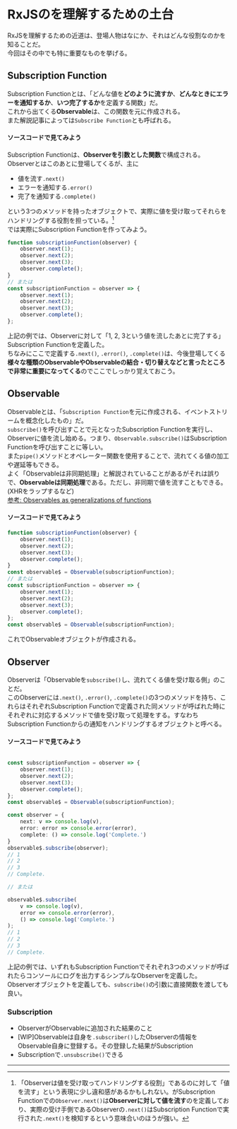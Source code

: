 # RxJSのを理解するための土台
RxJSを理解するための近道は、登場人物はなにか、それはどんな役割なのかを知ることだ。  
今回はその中でも特に重要なものを挙げる。

## Subscription Function
Subscription Functionとは、「どんな値を**どのように流すか**、**どんなときにエラーを通知するか**、**いつ完了するか**を定義する関数」だ。  
これから出てくる**Observable**は、この関数を元に作成される。  
また解説記事によっては`Subscribe Function`とも呼ばれる。

#### ソースコードで見てみよう
Subscription Functionは、**Observerを引数とした関数**で構成される。  
Observerとはこのあとに登場してくるが、主に

- 値を流す`.next()`
- エラーを通知する`.error()`
- 完了を通知する`.complete()`

という3つのメソッドを持ったオブジェクトで、実際に値を受け取ってそれらをハンドリングする役割を担っている。[^1]    
では実際にSubscription Functionを作ってみよう。
```typescript
function subscriptionFunction(observer) {
    observer.next(1);
    observer.next(2);
    observer.next(3);
    observer.complete();
}
// または
const subscriptionFunction = observer => {
    observer.next(1);
    observer.next(2);
    observer.next(3);
    observer.complete();
};
```
上記の例では、Observerに対して「1, 2, 3という値を流したあとに完了する」Subscription Functionを定義した。  
ちなみにここで定義する`.next()`, `.error()`, `.complete()`は、今後登場してくる**様々な種類のObservableやObservableの結合・切り替えなどと言ったところで非常に重要になってくる**のでここでしっかり覚えておこう。

## Observable
Observableとは、「`Subscription Function`を元に作成される、イベントストリームを概念化したもの」だ。  
`subscribe()`を呼び出すことで元となったSubscription Functionを実行し、Observerに値を流し始める。つまり、`Observable.subscribe()`はSubscription Functionを呼び出すことに等しい。  
また`pipe()`メソッドとオペレーター関数を使用することで、流れてくる値の加工や遅延等もできる。  
よく「Observableは非同期処理」と解説されていることがあるがそれは誤りで、**Observableは同期処理**である。ただし、非同期で値を流すこともできる。(XHRをラップするなど)  
[参考: Observables as generalizations of functions](https://rxjs-dev.firebaseapp.com/guide/observable#observables-as-generalizations-of-functions)

#### ソースコードで見てみよう
```typescript
function subscriptionFunction(observer) {
    observer.next(1);
    observer.next(2);
    observer.next(3);
    observer.complete();
}
const observable$ = Observable(subscriptionFunction);
// または
const subscriptionFunction = observer => {
    observer.next(1);
    observer.next(2);
    observer.next(3);
    observer.complete();
};
const observable$ = Observable(subscriptionFunction);
```
これでObservableオブジェクトが作成される。


## Observer

Observerは「Observableを`subscribe()`し、流れてくる値を受け取る側」のことだ。  
このObserverには`.next()`, `.error()`, `.complete()`の3つのメソッドを持ち、これらはそれぞれSubscription Functionで定義された同メソッドが呼ばれた時にそれぞれに対応するメソッドで値を受け取って処理をする。すなわちSubscription Functionからの通知をハンドリングするオブジェクトと呼べる。

#### ソースコードで見てみよう
```typescript

const subscriptionFunction = observer => {
    observer.next(1);
    observer.next(2);
    observer.next(3);
    observer.complete();
};
const observable$ = Observable(subscriptionFunction);

const observer = {
    next: v => console.log(v),
    error: error => console.error(error),
    complete: () => console.log('Complete.')
}
observable$.subscribe(observer);
// 1
// 2
// 3
// Complete.

// または

observable$.subscribe(
    v => console.log(v),
    error => console.error(error),
    () => console.log('Complete.')
);
// 1
// 2
// 3
// Complete.
```
上記の例では、いずれもSubscription Functionでそれぞれ3つのメソッドが呼ばれたらコンソールにログを出力するシンプルなObserverを定義した。  
Observerオブジェクトを定義しても、`subscribe()`の引数に直接関数を渡しても良い。

### Subscription
- ObserverがObservableに追加された結果のこと
- [WIP]Observableは自身を`.subscriber()`したObserverの情報をObservable自身に登録する。その登録した結果がSubscription
- Subscriptionで`.unsubscribe()`できる

---
[^1]: 「Observerは値を受け取ってハンドリングする役割」であるのに対して「値を流す」という表現に少し違和感があるかもしれない。がSubscription Functionでの`Observer.next()`は**Observerに対して値を流す**のを定義しており、実際の受け手側であるObserverの`.next()`はSubscription Functionで実行された`.next()`を検知するという意味合いのほうが強い。
